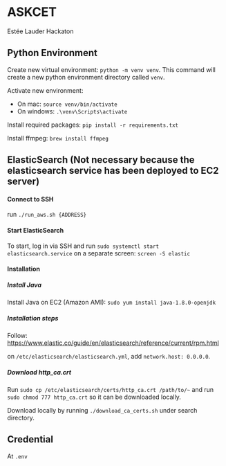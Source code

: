 # ASKCET
Estée Lauder Hackaton


## Python Environment

Create new virtual environment: `python -m venv venv`. This command will create a new python environment directory called `venv`.

Activate new environment:
 * On mac: `source venv/bin/activate`
 * On windows: `.\venv\Scripts\activate`
 
Install required packages: `pip install -r requirements.txt`

Install ffmpeg: `brew install ffmpeg`

## ElasticSearch (Not necessary because the elasticsearch service has been deployed to EC2 server)


#### Connect to SSH
run `./run_aws.sh {ADDRESS}`

#### Start ElasticSearch
To start, log in via SSH and run `sudo systemctl start elasticsearch.service` on a separate screen: `screen -S elastic`

#### Installation
##### Install Java
Install Java on EC2 (Amazon AMI): `sudo yum install java-1.8.0-openjdk`

##### Installation steps
Follow: https://www.elastic.co/guide/en/elasticsearch/reference/current/rpm.html

on `/etc/elasticsearch/elasticsearch.yml`, add `network.host: 0.0.0.0`. 

##### Download http_ca.crt
Run `sudo cp /etc/elasticsearch/certs/http_ca.crt /path/to/~`
and run `sudo chmod 777 http_ca.crt` so it can be downloaded locally. 

Download locally by running `./download_ca_certs.sh` under search directory.

## Credential
At `.env`

